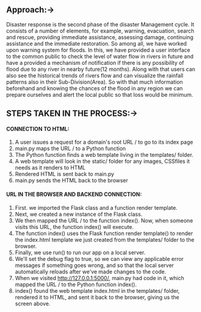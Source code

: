 
## Approach:->
Disaster response is the second phase of the disaster Management cycle. It consists of a number of elements, for example, warning, evacuation, search and rescue, providing immediate assistance, assessing damage, continuing assistance and the immediate restoration.
So among all, we have worked upon warning system for floods. In this, we have provided a user interface to the common public to check the level of water flow in rivers in future and have a provided a mechanism of notification if there is any possibility of flood due to any river in nearby future(12 months). Along with that users can also see the historical trends of rivers flow and can visualize the rainfall patterns also in their Sub-Division(Area).
So with that much information beforehand and knowing the chances of the flood in any region we can prepare ourselves and alert the local public so that loss would be minimum.


## STEPS TAKEN IN THE PROCESS:->
#### CONNECTION TO HTML:
1.	 A user issues a request for a domain's root URL / to go to its index page
2.	main.py maps the URL / to a Python function
3.	The Python function finds a web template living in the templates/ folder.
4.	A web template will look in the static/ folder for any images, CSSfiles it needs as it renders to HTML
5.	Rendered HTML is sent back to main.py
6.	main.py sends the HTML back to the browser

#### URL IN THE BROWSER AND BACKEND CONNECTION:
1.	First. we imported the Flask class and a function render template.
2.	Next, we created a new instance of the Flask class.
3.	We then mapped the URL / to the function index(). Now, when someone visits this URL, the function index() will execute.
4.	The function index() uses the Flask function render template() to render the index.html template we just created from the templates/ folder to the browser.
5.	Finally, we use run() to run our app on a local server.
6.	We'll set the debug flag to true, so we can view any applicable error messages if something goes wrong, and so that the local server automatically reloads after we've made changes to the code.
7.	 When we visited http://127.0.0.1:5000/, main.py had code in it, which mapped the URL / to the Python function index().
8.	index() found the web template index.html in the templates/ folder, rendered it to HTML, and sent it back to the browser, giving us the screen above.